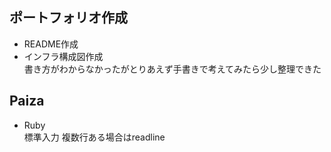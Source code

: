 ## ポートフォリオ作成
- README作成
- インフラ構成図作成<br>
書き方がわからなかったがとりあえず手書きで考えてみたら少し整理できた

## Paiza
- Ruby<br>
標準入力 複数行ある場合はreadline
